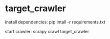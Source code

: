 # target_crawler

install dependencies:
pip intall -r requirements.txt

start crawler:
scrapy crawl target_crawler
